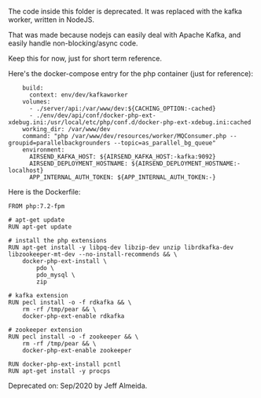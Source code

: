 The code inside this folder is deprecated. It was replaced with the kafka worker, written in NodeJS.

That was made because nodejs can easily deal with Apache Kafka, and easily handle non-blocking/async code.

Keep this for now, just for short term reference.


Here's the docker-compose entry for the php container (just for reference):

```
    build:
      context: env/dev/kafkaworker
    volumes:
      - ./server/api:/var/www/dev:${CACHING_OPTION:-cached}
      - ./env/dev/api/conf/docker-php-ext-xdebug.ini:/usr/local/etc/php/conf.d/docker-php-ext-xdebug.ini:cached
    working_dir: /var/www/dev
    command: "php /var/www/dev/resources/worker/MQConsumer.php --groupid=parallelbackgrounders --topic=as_parallel_bg_queue"
    environment:
      AIRSEND_KAFKA_HOST: ${AIRSEND_KAFKA_HOST:-kafka:9092}
      AIRSEND_DEPLOYMENT_HOSTNAME: ${AIRSEND_DEPLOYMENT_HOSTNAME:-localhost}
      APP_INTERNAL_AUTH_TOKEN: ${APP_INTERNAL_AUTH_TOKEN:-}
```     

Here is the Dockerfile:
```
FROM php:7.2-fpm

# apt-get update
RUN apt-get update

# install the php extensions
RUN apt-get install -y libpq-dev libzip-dev unzip librdkafka-dev libzookeeper-mt-dev --no-install-recommends && \
    docker-php-ext-install \
        pdo \
        pdo_mysql \
        zip

# kafka extension
RUN pecl install -o -f rdkafka && \
    rm -rf /tmp/pear && \
    docker-php-ext-enable rdkafka

# zookeeper extension
RUN pecl install -o -f zookeeper && \
    rm -rf /tmp/pear && \
    docker-php-ext-enable zookeeper

RUN docker-php-ext-install pcntl
RUN apt-get install -y procps
```

Deprecated on: Sep/2020 by Jeff Almeida.